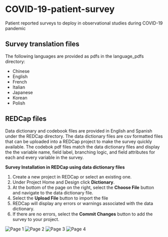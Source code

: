 # COVID-19-patient-survey
Patient reported surveys to deploy in observational studies during COVID-19 pandemic

## Survey translation files

The following languages are provided as pdfs in the language_pdfs directory:

 - Chinese
 - English
 - French
 - Italian
 - Japanese
 - Korean
 - Polish


## REDCap files
Data dictionary and codebook files are provided in English and Spanish under the REDCap directory. The data dictionary files are csv formatted files that can be uploaded into a REDCap project to make the survey quickly available. The codebok pdf files match the data dictionary files and display the the variable name, field label, branching logic, and field attributes for each and every variable in the survey.

**Survey Installation in REDCap using data dictionary files**

 1. Create a new project in REDCap or select an existing one.
 2. Under Project Home and Design click **Dictionary**.
 3. At the bottom of the page on the right, select the **Choose File** button and navigate to the data dictionary file.
 4. Select the **Upload File** button to import the file
 5. REDCap will display any errors or warnings associated with the data dictionary.
 6. If there are no errors, select the **Commit Changes** button to add the survey to your project.
 
 ![Page 1](/img/page1.png "Page1")
 ![Page 2](/img/page2.png "Page2")
 ![Page 3](/img/page3.png "Page3")
 ![Page 4](/img/page4.png "Page4")


